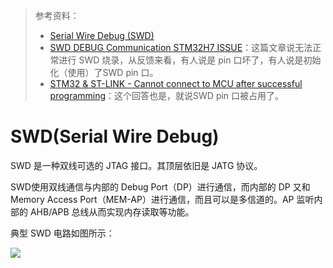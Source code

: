 > 参考资料：
>
> - [Serial Wire Debug (SWD)](https://community.silabs.com/s/article/serial-wire-debug-swd-x?language=en_US)
> - [SWD DEBUG Communication STM32H7 ISSUE](https://community.st.com/s/question/0D53W00001COOf3SAH/swd-debug-communication-stm32h7-issue)：这篇文章说无法正常进行 SWD 烧录，从反馈来看，有人说是 pin 口坏了，有人说是初始化（使用）了SWD pin 口。
> - [STM32 & ST-LINK - Cannot connect to MCU after successful programming](https://electronics.stackexchange.com/questions/204996/stm32-st-link-cannot-connect-to-mcu-after-successful-programming)：这个回答也是，就说SWD pin 口被占用了。

# SWD(Serial Wire Debug)

SWD 是一种双线可选的 JTAG 接口。其顶层依旧是 JATG 协议。

SWD使用双线通信与内部的 Debug Port（DP）进行通信，而内部的 DP 又和 Memory Access Port（MEM-AP）进行通信，而且可以是多信道的。AP 监听内部的 AHB/APB 总线从而实现内存读取等功能。

典型 SWD 电路如图所示：

![](https://documentation-service.arm.com/static/5f2a6a573951795e690a8f18?token=)